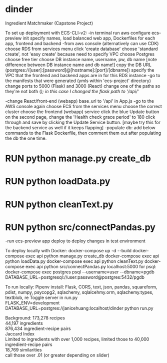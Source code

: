 # dinder
Ingredient Matchmaker (Capstone Project)

To set up deployment with ECS-CLI-v2:
-in terminal run
  aws configure
  ecs-preview init
  specify names, load balanced web app, Dockerfiles for each app, frontend and backend
-from aws console (alternatively can use CDK)
  choose RDS from services menu
  click 'create database'
  choose 'standard create', not 'easy create' because need to specify VPC
  choose Postgres
  choose free tier
  choose DB instance name, username, pw, db name [note difference between DB instance name and db name!]
  copy the DB URL (postgres://[user]:[password]@[hostname]:[port]/[dbname])
  specify the VPC that the frontend and backend apps are in for this RDS instance
-go to the manifests that were generated (ymls within 'ecs-project' directory)
  change ports to 5000 (Flask) and 3000 (React)
  change one of the paths so they're not both (*); in this case I changed the flask path to '/api/*'
  <!-- add DATABASE_URL env var under "variables" in Flask/back-end (api-app) manifest -->
-change React/front-end (webapp) base_url to '/api' in App.js
-go to the AWS console again
  choose ECS from the services menu
  choose the correct cluster
  choose the frontend (webapp) service
  click the blue Update button
  on the second page, change the 'Health check grace period' to 180
  click through and save by clicking the Update Service button.
  [maybe try this for the backend service as well if it keeps flapping]
-populate db:
  add below commands to the Flask Dockerfile, then comment them out after populating the db the one time. 
  # RUN python manage.py create_db
  # RUN python loadData.py
  # RUN python cleanText.py
  # RUN python src/connectPandas.py
-run ecs-preview app deploy to deploy changes in test environment


To deploy locally with Docker:
  docker-compose up -d --build
  docker-compose exec api python manage.py create_db
  docker-compose exec api python loadData.py
  docker-compose exec api python cleanText.py
  docker-compose exec api python src/connectPandas.py
  localhost:5000
  for psql: docker-compose exec postgres psql --username=user --dbname=pgdb
  DATABASE_URL=postgresql://user:password@postgres:5432/pgdb

To run locally: 
  Pipenv install: Flask, CORS, text, json, pandas, squareform, pdist, numpy, psycopg2, sqlachemy, sqlalcehmy.orm, sqlachemy.types, textblob, re
  Toggle server in run.py  
  FLASK_ENV=development DATABASE_URL=postgres://janicehuang:localhost/dinder python run.py  

Background:
  173,278 recipes  
  44,197 ingredients  
  876,434 ingredient-recipe pairs  
  Jaccard Index  
  Limited to ingredients with over 1,000 recipes, limited those to 40,000 ingredient-recipe pairs  
  18,769 similarities  
  call those over .01 (or greater depending on slider)  
